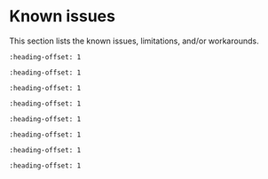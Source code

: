 # Known issues

This section lists the known issues, limitations, and/or workarounds.

```{include} ../../../../release/known_issues/new_project_wizard_compile_failure.md
:heading-offset: 1
```

```{include} ../../../../release/known_issues/cmsis-pack_svd_issue.md
:heading-offset: 1
```

```{include} ../../../../release/known_issues/cmsis_pack_new_project_compile_failure.md
:heading-offset: 1
```

```{include} ../../../../release/known_issues/mcuxpresso_ide_limitation.md
:heading-offset: 1
```

```{include} ../../../../release/known_issues/iar_debug_limitation.md
:heading-offset: 1
```
```{include} ../../../../release/known_issues/extra_option_required_when_using_cmsis-dap_to_debu.md
:heading-offset: 1
```

```{include} ../../../../release/known_issues/cannot_add_sdk_components_into_freertos_projects.md
:heading-offset: 1
```

```{include} ../../../../release/known_issues/aws_httpscli_corehttp_example_for_evkmimxrt1160_is.md
:heading-offset: 1
```